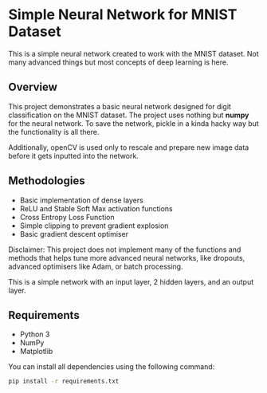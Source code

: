 # Simple Neural Network for MNIST Dataset

This is a simple neural network created to work with the MNIST dataset. Not many advanced things but most concepts of deep learning is here.


## Overview

This project demonstrates a basic neural network designed for digit classification on the MNIST dataset. The project uses nothing but **numpy** for the neural network. To save the network, pickle in a kinda hacky way but the functionality is all there.

Additionally, openCV is used only to rescale and prepare new image data before it gets inputted into the network.

## Methodologies
- Basic implementation of dense layers
- ReLU and Stable Soft Max activation functions
- Cross Entropy Loss Function
- Simple clipping to prevent gradient explosion
- Basic gradient descent optimiser

Disclaimer: This project does not implement many of the functions and methods that helps tune more advanced neural networks, like dropouts, advanced optimisers like Adam, or batch processing. 

This is a simple network with an input layer, 2 hidden layers, and an output layer.

## Requirements

- Python 3
- NumPy
- Matplotlib

You can install all dependencies using the following command:

```bash
pip install -r requirements.txt
